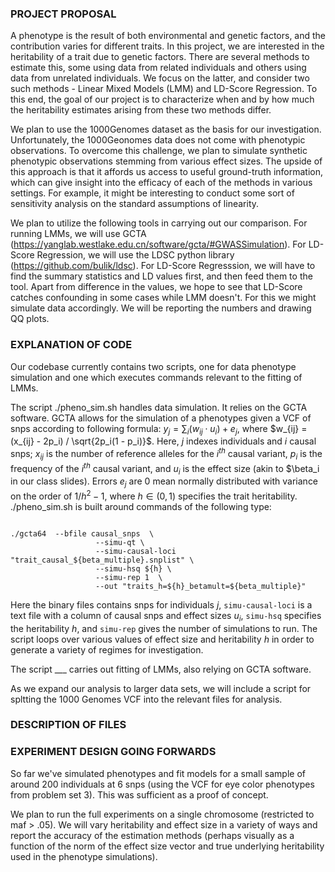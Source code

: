 ### PROJECT PROPOSAL 

A phenotype is the result of both environmental and genetic factors, and the contribution varies for different traits. In this project, we are interested in the heritability of a trait due to genetic factors. There are several methods to  estimate this, some using data from related individuals and others using data from unrelated individuals. We focus on the latter, and consider two such methods - Linear Mixed Models (LMM) and LD-Score Regression. To this end, the goal of our project is to characterize when and by how much the heritability estimates arising from these two methods differ.

We plan to use the 1000Genomes dataset as the basis for our investigation. Unfortunately, the 1000Geonomes data does not come with phenotypic observations. To overcome this challenge, we plan to simulate synthetic phenotypic observations stemming from various effect sizes. The upside of this approach is that it affords us access to useful ground-truth information, which can give insight into the efficacy of each of the methods in various settings. For example, it  might be interesting to conduct some sort of sensitivity analysis on the standard assumptions of linearity.

We plan to utilize the following tools in carrying out our comparison. For running LMMs, we will use GCTA (https://yanglab.westlake.edu.cn/software/gcta/#GWASSimulation). For LD-Score Regression, we will use the LDSC python library (https://github.com/bulik/ldsc). For LD-Score Regresssion, we will have to find the summary statistics and LD values first, and then feed them to the tool. Apart from difference in the values, we hope to see that LD-Score catches confounding in some cases while LMM doesn't. For this we might simulate data accordingly. We will be reporting the numbers and drawing QQ plots.


### EXPLANATION OF CODE

Our codebase currently contains two scripts, one for data phenotype simulation and one which executes commands relevant to the fitting of LMMs.

The script ./pheno_sim.sh handles data simulation. It relies on the GCTA software. GCTA allows for the simulation of a phenotypes given a VCF of snps according to following formula: $y_j = \sum_i(w_{ij} \cdot u_i) + e_j$,
where $w_{ij} = (x_{ij} - 2p_i) / \sqrt{2p_i(1 - p_i)}$. Here, $j$ indexes individuals and $i$ causal snps; $x_{ij}$ is the number of reference alleles for the $i^{th}$ causal variant, $p_i$ is the frequency of the $i^{th}$ causal variant, and $u_i$ is the effect size (akin to $\beta_i in our class slides). Errors $e_j$ are $0$ mean normally distributed with variance on the order of $1/h^2 - 1$, where $h \in (0, 1)$ specifies the trait heritability. ./pheno_sim.sh is built around commands of the following type:
```

./gcta64  --bfile causal_snps  \
                   --simu-qt \
                   --simu-causal-loci "trait_causal_${beta_multiple}.snplist" \
                   --simu-hsq ${h} \
                   --simu-rep 1  \
                   --out "traits_h=${h}_betamult=${beta_multiple}"

```
Here the binary files contains snps for individuals $j$,  ```simu-causal-loci``` is a text file with a column of causal snps and effect sizes $u_i$, ```simu-hsq``` specifies the heritability $h$, and ```simu-rep``` gives the number of simulations to run. The script loops over various values of effect size and heritability $h$ in order to generate a variety of regimes for investigation.

The script ___ carries out fitting of LMMs, also relying on GCTA software. 

As we expand our analysis to larger data sets, we will include a script for spltting the 1000 Genomes VCF into the relevant files for analysis.

### DESCRIPTION OF FILES 

### EXPERIMENT DESIGN GOING FORWARDS

So far we've simulated phenotypes and fit models for a small sample of around 200 individuals at 6 snps (using the VCF for eye color phenotypes from problem set 3). This was sufficient as a proof of concept. 

We plan to run the full experiments on a single chromosome (restricted to maf > .05). We will vary heritability and effect size in a variety of ways and report the accuracy of the estimation methods (perhaps visually as a function of the norm of the effect size vector and true underlying heritability used in the phenotype simulations). 

